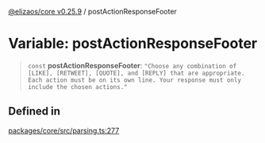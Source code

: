 [@elizaos/core v0.25.9](../index.md) / postActionResponseFooter

# Variable: postActionResponseFooter

> `const` **postActionResponseFooter**: `"Choose any combination of [LIKE], [RETWEET], [QUOTE], and [REPLY] that are appropriate. Each action must be on its own line. Your response must only include the chosen actions."`

## Defined in

[packages/core/src/parsing.ts:277](https://github.com/elizaOS/eliza/blob/main/packages/core/src/parsing.ts#L277)
